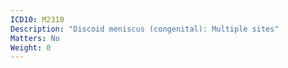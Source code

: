 ```yaml
---
ICD10: M2310
Description: "Discoid meniscus (congenital): Multiple sites"
Matters: No
Weight: 0
---
```


